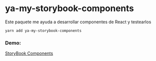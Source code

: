 # ya-my-storybook-components

Este paquete me ayuda a desarrollar componentes de React y testearlos

```
yarn add ya-my-storybook-components
```

### Demo:
[StoryBook Components](https://yeremi528.github.io/storyBook-components/?path=/story/example-introduction--page)